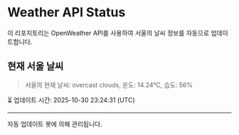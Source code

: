 
# Weather API Status

이 리포지토리는 OpenWeather API를 사용하여 서울의 날씨 정보를 자동으로 업데이트합니다.

## 현재 서울 날씨
> 서울의 현재 날씨: overcast clouds, 온도: 14.24°C, 습도: 56%

⏳ 업데이트 시간: 2025-10-30 23:24:31 (UTC)

---
자동 업데이트 봇에 의해 관리됩니다.
